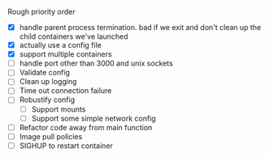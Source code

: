 Rough priority order
- [x] handle parent process termination. bad if we exit and don't clean up the child containers we've launched
- [x] actually use a config file
- [x] support multiple containers
- [ ] handle port other than 3000 and unix sockets
- [ ] Validate config
- [ ] Clean up logging
- [ ] Time out connection failure
- [ ] Robustify config
  - [ ] Support mounts
  - [ ] Support some simple network config
- [ ] Refactor code away from main function
- [ ] Image pull policies
- [ ] SIGHUP to restart container